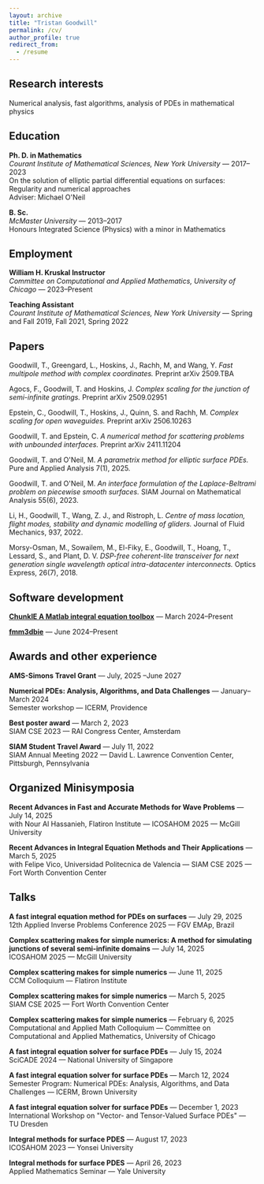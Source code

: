 ```yaml
---
layout: archive
title: "Tristan Goodwill"
permalink: /cv/
author_profile: true
redirect_from:
  - /resume
---
```


## Research interests
Numerical analysis, fast algorithms, analysis of PDEs in mathematical physics

## Education
**Ph. D. in Mathematics**     
*Courant Institute of Mathematical Sciences, New York University* &mdash; 2017&ndash;2023    
On the solution of elliptic partial differential equations on surfaces: Regularity and numerical approaches   
Adviser: Michael O'Neil

**B. Sc.**     
*McMaster University* &mdash; 2013&ndash;2017     
Honours Integrated Science (Physics) with a minor in Mathematics

## Employment
**William H. Kruskal Instructor**   
*Committee on Computational and Applied Mathematics, University of Chicago* &mdash; 2023&ndash;Present  

**Teaching Assistant**   
*Courant Institute of Mathematical Sciences, New York University* &mdash; Spring and Fall 2019, Fall 2021, Spring 2022

## Papers
Goodwill, T., Greengard, L., Hoskins, J., Rachh, M, and Wang, Y. *Fast multipole method with complex coordinates.* Preprint arXiv 2509.TBA

Agocs, F., Goodwill, T. and Hoskins, J. *Complex scaling for the junction of semi-infinite gratings.* Preprint arXiv 2509.02951

Epstein, C., Goodwill, T., Hoskins, J., Quinn, S. and Rachh, M.  *Complex scaling for open waveguides.* Preprint arXiv 2506.10263

Goodwill, T. and Epstein, C. *A numerical method for scattering problems with unbounded interfaces.* Preprint arXiv 2411.11204

Goodwill, T. and O'Neil, M. *A parametrix method for elliptic surface PDEs.* Pure and Applied Analysis 7(1), 2025.

Goodwill, T. and O'Neil, M. *An interface formulation of
      the Laplace-Beltrami problem on piecewise smooth surfaces.* SIAM Journal on Mathematical Analysis 55(6), 2023.

Li, H., Goodwill, T., Wang, Z. J., and Ristroph, L. *Centre of mass location, flight modes, stability and dynamic modelling of gliders.* Journal of Fluid Mechanics, 937, 2022.

Morsy-Osman, M., Sowailem, M., El-Fiky, E., Goodwill, T., Hoang, T., Lessard, S., and Plant, D. V. *DSP-free coherent-lite transceiver for next generation single wavelength optical intra-datacenter interconnects.* Optics Express, 26(7), 2018.

## Software development
[**ChunkIE A Matlab integral equation toolbox**](https://github.com/fastalgorithms/chunkie) &mdash; March 2024&ndash;Present

[**fmm3dbie**](https://github.com/fastalgorithms/fmm3dbie) &mdash; June 2024&ndash;Present


## Awards and other experience
**AMS-Simons Travel Grant** &mdash; July, 2025 &ndash;June 2027 

**Numerical PDEs: Analysis, Algorithms, and Data Challenges** &mdash; January&ndash;March 2024    
Semester workshop &mdash; ICERM, Providence

**Best poster award** &mdash; March 2, 2023    
SIAM CSE 2023 &mdash; RAI Congress Center, Amsterdam

**SIAM Student Travel Award** &mdash; July 11, 2022    
SIAM Annual Meeting 2022 &mdash; David L. Lawrence Convention Center, Pittsburgh, Pennsylvania


## Organized Minisymposia
**Recent Advances in Fast and Accurate Methods for Wave Problems** &mdash; July 14, 2025   
with Nour Al Hassanieh, Flatiron Institute &mdash; ICOSAHOM 2025 &mdash; McGill University

**Recent Advances in Integral Equation Methods and Their Applications** &mdash; March 5, 2025   
with Felipe Vico, Universidad Politecnica de Valencia &mdash; SIAM CSE 2025 &mdash; Fort Worth Convention Center

## Talks
**A fast integral equation method for PDEs on surfaces** &mdash; July 29, 2025   
12th Applied Inverse Problems Conference 2025 &mdash; FGV EMAp, Brazil

**Complex scattering makes for simple numerics: A method for simulating junctions of several semi-infinite domains** &mdash; July 14, 2025   
ICOSAHOM 2025 &mdash; McGill University

**Complex scattering makes for simple numerics** &mdash; June 11, 2025   
CCM Colloquium &mdash; Flatiron Institute

**Complex scattering makes for simple numerics** &mdash; March 5, 2025   
SIAM CSE 2025 &mdash; Fort Worth Convention Center

**Complex scattering makes for simple numerics** &mdash; February 6, 2025     
Computational and Applied Math Colloquium &mdash; Committee on Computational and Applied Mathematics, University of Chicago

**A fast integral equation solver for surface PDEs** &mdash; July 15, 2024    
SciCADE 2024 &mdash; National University of Singapore

**A fast integral equation solver for surface PDEs** &mdash; March 12, 2024    
Semester Program: Numerical PDEs: Analysis, Algorithms, and Data Challenges &mdash; ICERM, Brown University   

**A fast integral equation solver for surface PDEs** &mdash; December 1, 2023     
International Workshop on "Vector- and Tensor-Valued Surface PDEs" &mdash; TU Dresden

**Integral methods for surface PDES** &mdash; August 17, 2023    
ICOSAHOM 2023 &mdash; Yonsei University

**Integral methods for surface PDES** &mdash; April 26, 2023    
Applied Mathematics Seminar &mdash; Yale University


